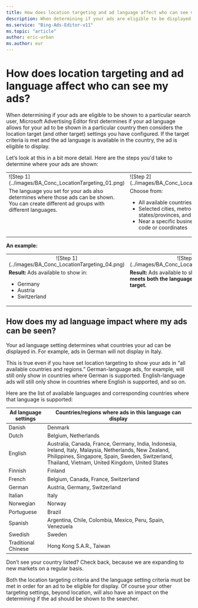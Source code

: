 ```yaml
---
title: How does location targeting and ad language affect who can see my ads?
description: When determining if your ads are eligible to be displayed, Microsoft Advertising Editor uses both your ad language and location target settings. Both criteria must be met in order for an ad to display.
ms.service: "Bing-Ads-Editor-v11"
ms.topic: "article"
author: eric-urban
ms.author: eur
---
```


# How does location targeting and ad language affect who can see my ads?

When determining if your ads are eligible to be shown to a particular search user, Microsoft Advertising Editor first determines if your ad language allows for your ad to be shown in a particular country then considers the location target (and other target) settings you have configured. If the target criteria is met and the ad language is available in the country, the ad is eligible to display.

Let’s look at this in a bit more detail. Here are the steps you'd take to determine where your ads are shown:

<table type="type2" style="padding:0px;border-spacing:0px">
  <tr>
    <td style="text-align:left">
     ![Step 1](../images/BA_Conc_LocationTargeting_01.png)
    </td>
    <td style="text-align:left">
     ![Step 2](../images/BA_Conc_LocationTargeting_02.png)
    </td>
    <td style="text-align:left">
     ![Step 3](../images/BA_Conc_LocationTargeting_03.png)
    </td>
  </tr>
  <tr>
    <td style="vertical-align:text-top;text-align:left; padding-right:18px;">
     The language you set for your ads also determines where those ads can be shown. You can create different ad groups with different languages.
    </td>
    <td style="vertical-align:text-top;text-align:left">
     Choose from:
     <ul><li>All available countries and regions</li><li>Selected cities, metro areas, states/provinces, and countries/regions</li><li>Near a specific business, landmark, zip code or coordinates</li></ul></td>
    <td style="vertical-align:text-top;text-align:left">
     Choose from:
     <ul><li>Show ads to people in your targeted location</li><li>Show ads to people in, searching for, or viewing pages about your targeted location</li></ul></td>
  </tr>
  <tr></tr>
</table>

**An example:**
<table type="type2" cellspacing="0" cellpadding="0">
  <tr>
    <td style="text-align:center">
     ![Step 1](../images/BA_Conc_LocationTargeting_04.png)
    </td>
    <td style="text-align:center">
     ![Step 2](../images/BA_Conc_LocationTargeting_05.png)
    </td>
    <td style="text-align:center">
     ![Step 3](../images/BA_Conc_LocationTargeting_06.png)
    </td>
  </tr>
  <tr>
    <td style="vertical-align:text-top;text-align:left">
     <strong>Result:</strong>  Ads available to show in:
     <ul><li>Germany</li><li>Austria</li><li>Switzerland</li></ul></td>
    <td style="vertical-align:text-top;text-align:left">
     <strong>Result:</strong>  Ads available to show in Berlin.
     <para><strong>Berlin meets both the language setting and location target.</strong></para></td>
    <td style="vertical-align:text-top;text-align:left">
     <strong>Result:</strong>  Ads available to searchers physically located in Berlin.
    </td>
  </tr>
  <tr></tr>
</table>

## How does my ad language impact where my ads can be seen?
Your ad language setting determines what countries your ad can be displayed in. For example, ads in German will not display in Italy.

This is true even if you have set location targeting to show your ads in “all available countries and regions.” German-language ads, for example, will still only show in countries where German is supported. English-language ads will still only show in countries where English is supported, and so on.

Here are the list of available languages and corresponding countries where that language is supported:

|Ad language settings|Countries/regions where ads in this language can display|
|---|---|
|Danish|Denmark|
|Dutch|Belgium, Netherlands|
|English|Australia, Canada, France, Germany, India, Indonesia, Ireland, Italy, Malaysia, Netherlands, New Zealand, Philippines, Singapore, Spain, Sweden, Switzerland, Thailand, Vietnam, United Kingdom, United States|
|Finnish|Finland|
|French|Belgium, Canada, France, Switzerland|
|German|Austria, Germany, Switzerland|
|Italian|Italy|
|Norwegian|Norway|
|Portuguese|Brazil|
|Spanish|Argentina, Chile, Colombia, Mexico, Peru, Spain, Venezuela|
|Swedish|Sweden|
|Traditional Chinese|Hong Kong S.A.R., Taiwan|

Don’t see your country listed? Check back, because we are expanding to new markets on a regular basis.

Both the location targeting criteria and the language setting criteria must be met in order for an ad to be eligible for display. Of course your other targeting settings, beyond location, will also have an impact on the determining if the ad should be shown to the searcher.


